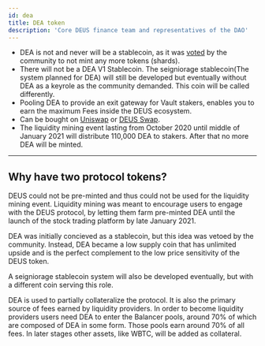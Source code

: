 ```yaml
---
id: dea
title: DEA token
description: 'Core DEUS finance team and representatives of the DAO'
---
```


- DEA is not and never will be a stablecoin, as it was [voted](https://t.me/deusfinance/33986) by the community to not mint any more tokens (shards).
- There will not be a DEA V1 Stablecoin. The seigniorage stablecoin(The system planned for DEA) will still be developed but eventually without DEA as a keyrole as the community demanded. This coin will be called differently. 
- Pooling DEA to provide an exit gateway for Vault stakers, enables you to earn the maximum Fees inside the DEUS ecosystem.
- Can be bought on [Uniswap](https://app.uniswap.org/#/swap?inputCurrency=0x3b62f3820e0b035cc4ad602dece6d796bc325325&outputCurrency=0x80ab141f324c3d6f2b18b030f1c4e95d4d658778) or [DEUS Swap](https://app.deus.finance/swap).
- The liquidity mining event lasting from October 2020 until middle of January 2021 will distribute 110,000 DEA to stakers. After that no more DEA will be minted.


___

## Why have two protocol tokens?

DEUS could not be pre-minted and thus could not be used for the liquidity mining event. Liquidity mining was meant to encourage users to engage with the DEUS protocol, by letting them farm pre-minted DEA until the launch of the stock trading platform by late January 2021.

DEA was initially concieved as a stablecoin, but this idea was vetoed by the community. Instead, DEA became a low supply coin that has unlimited upside and is the perfect complement to the low price sensitivity of the DEUS token.

A seigniorage stablecoin system will also be developed eventually, but with a different coin serving this role.

DEA is used to partially collateralize the protocol. It is also the primary source of fees earned by liquidity providers. In order to become liquidity providers users need DEA to enter the Balancer pools, around 70% of which are composed of DEA in some form. Those pools earn around 70% of all fees. In later stages other assets, like WBTC, will be added as collateral.
